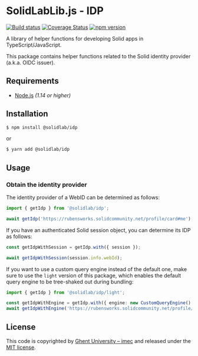 # SolidLabLib.js - IDP

[![Build status](https://github.com/SolidLabResearch/SolidLabLib.js/workflows/CI/badge.svg)](https://github.com/SolidLabResearch/SolidLabLib.js/actions?query=workflow%3ACI)
[![Coverage Status](https://coveralls.io/repos/github/SolidLabResearch/SolidLabLib.js/badge.svg?branch=master)](https://coveralls.io/github/SolidLabResearch/SolidLabLib.js?branch=master)
[![npm version](https://badge.fury.io/js/%40solidlab%2Fidp.svg)](https://www.npmjs.com/package/@solidlab/idp)

A library of helper functions for developing Solid apps in TypeScript/JavaScript.

This package contains helper functions related to the Solid identity provider (a.k.a. OIDC issuer).

## Requirements

* [Node.js](https://nodejs.org/en/) _(1.14 or higher)_

## Installation

```bash
$ npm install @solidlab/idp
```
or
```bash
$ yarn add @solidlab/idp
```

## Usage

### Obtain the identity provider

The identity provider of a WebID can be determined as follows:
```typescript
import { getIdp } from '@solidlab/idp';

await getIdp('https://rubensworks.solidcommunity.net/profile/card#me');
```

If you have an authenticated Solid session object, you can determine its IDP as follows:
```typescript
const getIdpWithSession = getIdp.with({ session });

await getIdpWithSession(session.info.webId);
```

If you want to use a custom query engine instead of the default one,
make sure to use the `light` version of this package,
which enables the default query engine to be tree-shaked out during bundling:
```typescript
import { getIdp } from '@solidlab/idp/light';

const getIdpWithEngine = getIdp.with({ engine: new CustomQueryEngine() });
await getIdpWithEngine('https://rubensworks.solidcommunity.net/profile/card#me');
```

## License

This code is copyrighted by [Ghent University – imec](http://idlab.ugent.be/)
and released under the [MIT license](http://opensource.org/licenses/MIT).
